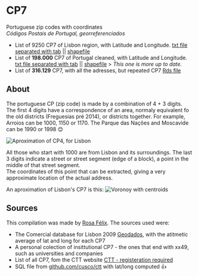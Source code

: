 # CP7
Portuguese zip codes with coordinates  
_Códigos Postais de Portugal, georreferenciados_

* List of 9250 CP7 of Lisbon region, with Latitude and Longitude. [txt file separated with tab](https://github.com/temospena/CP7/blob/master/CP7%20Lisbon/CP7georreferenciadosLisboa.txt) || [shapefile](https://github.com/temospena/CP7/blob/master/CP7%20Lisbon/CP7LisboaGeorreferenciados_shapefile.rar)  
* List of __198.000__ CP7 of Portugal cleaned, with Latitude and Longitude. [txt file separated with tab](https://github.com/temospena/CP7/blob/master/CP7%20Portugal/CP7georreferenciadosPortugal.txt) || [shapefile](https://github.com/temospena/CP7/blob/master/CP7%20Portugal/CP7PortugalGeorreferenciados_shapefile.rar)   > _This one is more up to date._
* List of __316.129__ CP7, with all the adresses, but repeated CP7 [Rds file](https://github.com/temospena/CP7/blob/master/CP7%20Portugal/CP7_CTT_Portugal.Rds)

## About
The portuguese CP (zip code) is made by a combination of 4 + 3 digits.  
The first 4 digits have a correspondence of an area, normaly equivalent fo the old districts (Freguesias pré 2014), or districts together.
For example, Arroios can be 1000, 1150 or 1170. The Parque das Nações and Moscavide can be 1990 or 1998 :blush:

![Aproximation of CP4, for Lisbon](https://github.com/temospena/CP7/blob/master/CP4%20Lisbon/CP_Lisboa4_update.PNG)

All those who start with 1000 are from Lisbon and its surroundings. The last 3 digits indicate
a street or street segment (edge of a block), a point in the middle of that street segment.  
The coordinates of this point that can be extracted, giving a very approximate location of the actual address.  

An aproximation of Lisbon's CP7 is this:
![Voronoy with centroids](https://github.com/temospena/CP7/blob/master/CP7%20Lisbon/VoronoyCP7lisboa.jpg)

## Sources
This compilation was made by [Rosa Félix](https://fenix.tecnico.ulisboa.pt/homepage/ist155593/gis).
The sources used were:
*  The Comercial database for Lisbon 2009 [Geodados](http://geodados.cm-lisboa.pt/datasets/recenseamento-comercial-2009), with the atitmetic average of lat and long for each CP7
*  A personal colection of insittutional CP7 - the ones that end with xx49, such as universities and companies
*  List of all CP7, fom the CTT website [CTT - registeration required](https://www.ctt.pt/feapl_2/app/restricted/postalCodeSearch/postalCodeDownloadFiles.jspx)
*  SQL file from [github.com/cusco/ctt](https://github.com/cusco/ctt) with lat/long computed :+1:

